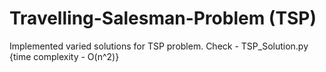 # Travelling-Salesman-Problem (TSP)
Implemented varied solutions for TSP problem.
Check - TSP_Solution.py {time complexity - O(n^2)}
